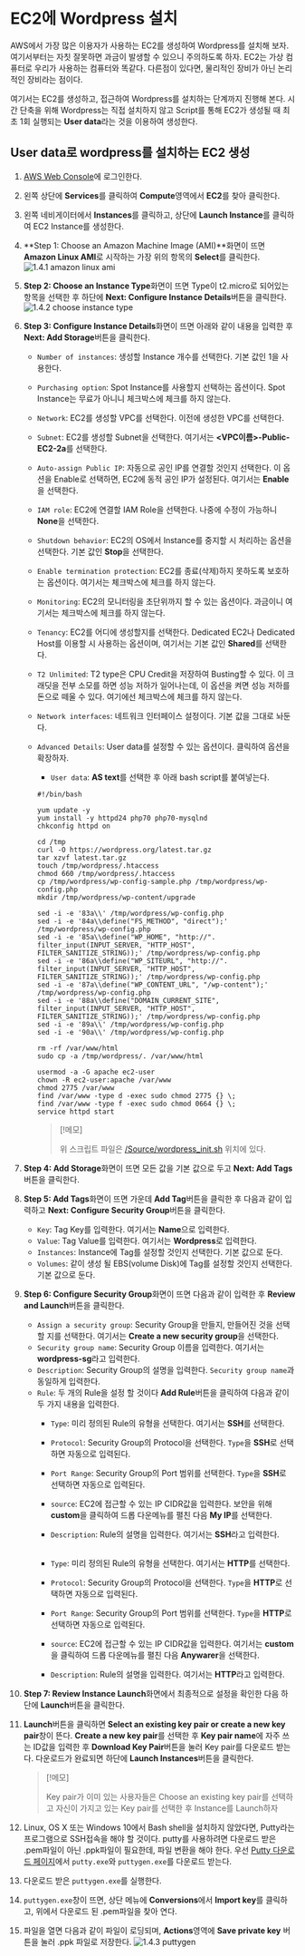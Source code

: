 # EC2에 Wordpress 설치
AWS에서 가장 많은 이용자가 사용하는 EC2를 생성하여 Wordpress를 설치해 보자. 여기서부터는 자칫 잘못하면 과금이 발생할 수 있으니 주의하도록 하자. EC2는 가상 컴퓨터로 우리가 사용하는 컴퓨터와 똑같다. 다른점이 있다면, 물리적인 장비가 아닌 논리적인 장비라는 점이다.

여기서는 EC2를 생성하고, 접근하여 Wordpress를 설치하는 단계까지 진행해 본다. 시간 단축을 위해 Wordpress는 직접 설치하지 않고 Script를 통해 EC2가 생성될 때 최초 1회 실행되는 **User data**라는 것을 이용하여 생성한다.

## User data로 wordpress를 설치하는 EC2 생성
1. [AWS Web Console](https://signin.aws.amazon.com/console)에 로그인한다.

2. 왼쪽 상단에 **Services**를 클릭하여 **Compute**영역에서 **EC2**를 찾아 클릭한다.

3. 왼쪽 네비게이터에서 **Instances**를 클릭하고, 상단에 **Launch Instance**를 클릭하여 EC2 Instance를 생성한다.

4. **Step 1: Choose an Amazon Machine Image (AMI)**화면이 뜨면 **Amazon Linux AMI**로 시작하는 가장 위의 항목의 **Select**를 클릭한다.
![1.4.1 amazon linux ami](./../Image/1.4.1_amazon_linux_ami.png)

5. **Step 2: Choose an Instance Type**화면이 뜨면 Type이 t2.micro로 되어있는 항목을 선택한 후 하단에 **Next: Configure Instance Details**버튼을 클릭한다.
![1.4.2 choose instance type](./../Image/1.4.2_choose_instance_type.png)

6. **Step 3: Configure Instance Details**화면이 뜨면 아래와 같이 내용을 입력한 후 **Next: Add Storage**버튼을 클릭한다.
    - `Number of instances`: 생성할 Instance 개수를 선택한다. 기본 값인 1을 사용한다.
    - `Purchasing option`: Spot Instance를 사용할지 선택하는 옵션이다. Spot Instance는 무료가 아니니 체크박스에 체크를 하지 않는다.
    - `Network`: EC2를 생성할 VPC를 선택한다. 이전에 생성한 VPC를 선택한다.
    - `Subnet`: EC2를 생성할 Subnet을 선택한다. 여기서는 **<VPC이름>-Public-EC2-2a**를 선택한다.
    - `Auto-assign Public IP`: 자동으로 공인 IP를 연결할 것인지 선택한다. 이 옵션을 Enable로 선택하면, EC2에 동적 공인 IP가 설정된다. 여기서는 **Enable**을 선택한다.
    - `IAM role`: EC2에 연결할 IAM Role을 선택한다. 나중에 수정이 가능하니 **None**을 선택한다.
    - `Shutdown behavior`: EC2의 OS에서 Instance를 중지할 시 처리하는 옵션을 선택한다. 기본 값인 **Stop**을 선택한다.
    - `Enable termination protection`: EC2를 종료(삭제)하지 못하도록 보호하는 옵션이다. 여기서는 체크박스에 체크를 하지 않는다.
    - `Monitoring`: EC2의 모니터링을 초단위까지 할 수 있는 옵션이다. 과금이니 여기서는 체크박스에 체크를 하지 않는다.
    - `Tenancy`: EC2를 어디에 생성할지를 선택한다. Dedicated EC2나 Dedicated Host를 이용할 시 사용하는 옵션이며, 여기서는 기본 값인 **Shared**를 선택한다.
    - `T2 Unlimited`: T2 type은 CPU Credit을 저장하여 Busting할 수 있다. 이 크래딧을 전부 소모를 하면 성능 저하가 일어나는데, 이 옵션을 켜면 성능 저하를 돈으로 떼울 수 있다. 여기에선 체크박스에 체크를 하지 않는다.
    - `Network interfaces`: 네트워크 인터페이스 설정이다. 기본 값을 그대로 놔둔다.
    - `Advanced Details`: User data를 설정할 수 있는 옵션이다. 클릭하여 옵션을 확장하자.
        - `User data`: **AS text**를 선택한 후 아래 bash script를 붙여넣는다.
        ```script
        #!/bin/bash

        yum update -y
        yum install -y httpd24 php70 php70-mysqlnd
        chkconfig httpd on

        cd /tmp
        curl -O https://wordpress.org/latest.tar.gz
        tar xzvf latest.tar.gz
        touch /tmp/wordpress/.htaccess
        chmod 660 /tmp/wordpress/.htaccess
        cp /tmp/wordpress/wp-config-sample.php /tmp/wordpress/wp-config.php
        mkdir /tmp/wordpress/wp-content/upgrade

        sed -i -e '83a\\' /tmp/wordpress/wp-config.php
        sed -i -e '84a\\define("FS_METHOD", "direct");' /tmp/wordpress/wp-config.php
        sed -i -e '85a\\define("WP_HOME", "http://". filter_input(INPUT_SERVER, "HTTP_HOST", FILTER_SANITIZE_STRING));' /tmp/wordpress/wp-config.php
        sed -i -e '86a\\define("WP_SITEURL", "http://". filter_input(INPUT_SERVER, "HTTP_HOST", FILTER_SANITIZE_STRING));' /tmp/wordpress/wp-config.php
        sed -i -e '87a\\define("WP_CONTENT_URL", "/wp-content");' /tmp/wordpress/wp-config.php
        sed -i -e '88a\\define("DOMAIN_CURRENT_SITE", filter_input(INPUT_SERVER, "HTTP_HOST", FILTER_SANITIZE_STRING));' /tmp/wordpress/wp-config.php
        sed -i -e '89a\\' /tmp/wordpress/wp-config.php
        sed -i -e '90a\\' /tmp/wordpress/wp-config.php

        rm -rf /var/www/html
        sudo cp -a /tmp/wordpress/. /var/www/html

        usermod -a -G apache ec2-user
        chown -R ec2-user:apache /var/www
        chmod 2775 /var/www
        find /var/www -type d -exec sudo chmod 2775 {} \;
        find /var/www -type f -exec sudo chmod 0664 {} \;
        service httpd start
        ```

        > [!메모]
        >
        > 위 스크립트 파일은 [/Source/wordpress_init.sh](./../Source/wordpress_init.sh) 위치에 있다.

7. **Step 4: Add Storage**화면이 뜨면 모든 값을 기본 값으로 두고 **Next: Add Tags**버튼을 클릭한다.

8. **Step 5: Add Tags**화면이 뜨면 가운데 **Add Tag**버튼을 클릭한 후 다음과 같이 입력하고 **Next: Configure Security Group**버튼을 클릭한다.
    - `Key`: Tag Key를 입력한다. 여기서는 **Name**으로 입력한다.
    - `Value`: Tag Value를 입력한다. 여기서는 **Wordpress**로 입력한다.
    - `Instances`: Instance에 Tag를 설정할 것인지 선택한다. 기본 값으로 둔다.
    - `Volumes`: 같이 생성 될 EBS(volume Disk)에 Tag를 설정할 것인지 선택한다. 기본 값으로 둔다.

9. **Step 6: Configure Security Group**화면이 뜨면 다음과 같이 입력한 후 **Review and Launch**버튼을 클릭한다.
    - `Assign a security group`: Security Group을 만들지, 만들어진 것을 선택할 지를 선택한다. 여기서는 **Create a new security group**을 선택한다.
    - `Security group name`: Security Group 이름을 입력한다. 여기서는 **wordpress-sg**라고 입력한다.
    - `Description`: Security Group의 설명을 입력한다. `Security group name`과 동일하게 입력한다.
    - `Rule`: 두 개의 Rule을 설정 할 것이다 **Add Rule**버튼을 클릭하여 다음과 같이 두 가지 내용을 입력한다.
        - `Type`: 미리 정의된 Rule의 유형을 선택한다. 여기서는 **SSH**를 선택한다.
        - `Protocol`: Security Group의 Protocol을 선택한다. `Type`을 **SSH**로 선택하면 자동으로 입력된다.
        - `Port Range`: Security Group의 Port 범위를 선택한다. `Type`을 **SSH**로 선택하면 자동으로 입력된다.
        - `source`: EC2에 접근할 수 있는 IP CIDR값을 입력한다. 보안을 위해 **custom**을 클릭하여 드롭 다운메뉴를 펼친 다음 **My IP**를 선택한다.
        - `Description`: Rule의 설명을 입력한다. 여기서는 **SSH**라고 입력한다.
        <br/><br/>

        - `Type`: 미리 정의된 Rule의 유형을 선택한다. 여기서는 **HTTP**를 선택한다.
        - `Protocol`: Security Group의 Protocol을 선택한다. `Type`을 **HTTP**로 선택하면 자동으로 입력된다.
        - `Port Range`: Security Group의 Port 범위를 선택한다. `Type`을 **HTTP**로 선택하면 자동으로 입력된다.
        - `source`: EC2에 접근할 수 있는 IP CIDR값을 입력한다. 여기서는 **custom**을 클릭하여 드롭 다운메뉴를 펼친 다음 **Anywarer**을 선택한다.
        - `Description`: Rule의 설명을 입력한다. 여기서는 **HTTP**라고 입력한다.

10. **Step 7: Review Instance Launch**화면에서 최종적으로 설정을 확인한 다음 하단에 **Launch**버튼을 클릭한다.

11. **Launch**버튼을 클릭하면 **Select an existing key pair or create a new key pair**창이 뜬다. **Create a new key pair**를 선택한 후 **Key pair name**에 자주 쓰는 ID값을 입력한 후 **Download Key Pair**버튼을 눌러 Key pair를 다운로드 받는다. 다운로드가 완료되면 하단에 **Launch Instances**버튼을 클릭한다.
    > [!메모]
    >
    > Key pair가 이미 있는 사용자들은 Choose an existing key pair를 선택하고 자신이 가지고 있는 Key pair를 선택한 후 Instance를 Launch하자

12. Linux, OS X 또는 Windows 10에서 Bash shell을 설치하지 않았다면, Putty라는 프로그램으로 SSH접속을 해야 할 것이다. putty를 사용하려면 다운로드 받은 .pem파일이 아닌 .ppk파일이 필요한데, 파일 변환을 해야 한다. 우선 [Putty 다운로드 페이지](https://www.chiark.greenend.org.uk/~sgtatham/putty/latest.html)에서 `putty.exe`와 `puttygen.exe`를 다운로드 받는다.

13. 다운로드 받은 `puttygen.exe`를 실행한다.

14. `puttygen.exe`창이 뜨면, 상단 메뉴에 **Conversions**에서 **Import key**를 클릭하고, 위에서 다운로드 된 .pem파일을 찾아 연다.

15. 파일을 열면 다음과 같이 파일이 로딩되며, **Actions**영역에 **Save private key** 버튼을 눌러 .ppk 파일로 저장한다.
![1.4.3 puttygen](./../Image/1.4.3_puttygen.png)